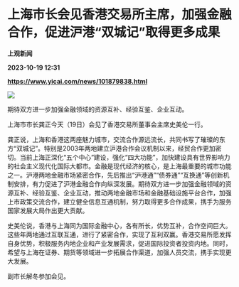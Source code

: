 # 上海市长会见香港交易所主席，加强金融合作，促进沪港“双城记”取得更多成果
**上观新闻**

**2023-10-19 12:31**

**https://www.yicai.com/news/101879838.html**

![](https://imgcdn.yicai.com/uppics/slides/2023/10/ef15e75fdd4cfd3027febf1512ae0c7c.jpg)

期待双方进一步加强金融领域的资源互补、经验互鉴、企业互动。

上海市市长龚正今天（19日）会见了香港交易所董事会主席史美伦一行。

龚正说，上海和香港这两座魅力城市，交流合作源远流长，共同书写了璀璨的东方“双城记”。特别是2003年两地建立沪港合作会议机制以来，经贸合作更加密切。当前上海正深化“五个中心”建设，强化“四大功能”，加快建设具有世界影响力的社会主义现代化国际大都市。金融是现代经济的核心，是上海最重要的城市功能之一。沪港两地金融市场紧密合作，先后推出“沪港通”“债券通”“互换通”等创新机制安排，有力促进了沪港金融合作向纵深发展。期待双方进一步加强金融领域的资源互补、经验互鉴、企业互动，推动两地金融市场和金融基础设施平台合作，加强上市政策交流合作，建立健全信息互通机制，努力取得更多合作成果，携手为服务国家发展大局作出更大贡献。

史美伦说，香港与上海同为国际金融中心，各有所长，优势互补，合作空间巨大。这些年两地通过互联互通，进行了紧密合作，实现了互利双赢。香港交易所愿发挥自身优势，积极服务内地企业和产业发展需求，促进国际投资者投资内地。同时，希望与上海在证券、期货等领域进一步拓展合作渠道，加强人员交流，携手实现更大发展。

副市长解冬参加会见。